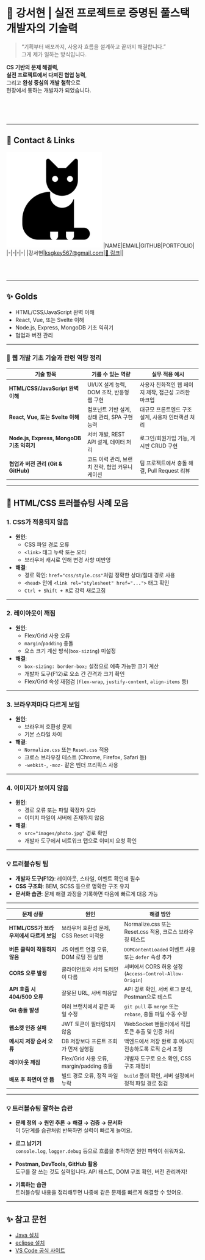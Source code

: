# 🎯 강서현 | 실전 프로젝트로 증명된 풀스택 개발자의 기술력 <!-- 회사 인재상을 적는 것이 좋음 -->

> “기획부터 배포까지, 사용자 흐름을 설계하고 끝까지 해결합니다.”  
그게 제가 일하는 방식입니다.

**CS 기반의 문제 해결력**,  
**실전 프로젝트에서 다져진 협업 능력**,  
그리고 **완성 중심의 개발 철학**으로  
현장에서 통하는 개발자가 되었습니다.

<br/>
<br/>
<br/>

---
<!-- 이미지, 이름, 이메일, 깃허브주소, 포트폴리오 2*4 테이블 형식-->
## 📱 Contact & Links
<img src="./track001_github/3792014_cat_halloween_kitty_icon.png"
    alt="프로필" width="250" />
|NAME|EMAIL|GITHUB|PORTFOLIO|
|-|-|-|-|
|강서현|ksgkey567@gmail.com|[🔗 링크](https://github.com/kangseoyun-s/fullstack_seohyun)||


<br/>
<br/>

---
<!--track001 github-->
## ✨ Golds
- HTML/CSS/JavaScript 완벽 이해
- React, Vue, 또는 Svelte 이해
- Node.js, Express, MongoDB 기초 익히기
- 협업과 버전 관리

---

### 🧭 웹 개발 기초 기술과 관련 역량 정리

| 기술 항목 | 기를 수 있는 역량 | 실무 적용 예시 |
|-----------|------------------|----------------|
| **HTML/CSS/JavaScript 완벽 이해** | UI/UX 설계 능력, DOM 조작, 반응형 웹 구현 | 사용자 친화적인 웹 페이지 제작, 접근성 고려한 마크업 |
| **React, Vue, 또는 Svelte 이해** | 컴포넌트 기반 설계, 상태 관리, SPA 구현 능력 | 대규모 프론트엔드 구조 설계, 사용자 인터랙션 처리 |
| **Node.js, Express, MongoDB 기초 익히기** | 서버 개발, REST API 설계, 데이터 처리 | 로그인/회원가입 기능, 게시판 CRUD 구현 |
| **협업과 버전 관리 (Git & GitHub)** | 코드 이력 관리, 브랜치 전략, 협업 커뮤니케이션 | 팀 프로젝트에서 충돌 해결, Pull Request 리뷰 |



<!--JAVA, HTML+CSS+JS/JQUERY...-->
<!--## ✨ 포트폴리오



<br/>
-->

---

## 🧩 HTML/CSS 트러블슈팅 사례 모음

### 1. **CSS가 적용되지 않음**
- **원인**:
  - CSS 파일 경로 오류
  - `<link>` 태그 누락 또는 오타
  - 브라우저 캐시로 인해 변경 사항 미반영
- **해결**:
  - 경로 확인: `href="css/style.css"`처럼 정확한 상대/절대 경로 사용
  - `<head>` 안에 `<link rel="stylesheet" href="...">` 태그 확인
  - `Ctrl + Shift + R`로 강력 새로고침

---

### 2. **레이아웃이 깨짐**
- **원인**:
  - Flex/Grid 사용 오류
  - `margin`/`padding` 충돌
  - 요소 크기 계산 방식(`box-sizing`) 미설정
- **해결**:
  - `box-sizing: border-box;` 설정으로 예측 가능한 크기 계산
  - 개발자 도구(F12)로 요소 간 간격과 크기 확인
  - Flex/Grid 속성 재점검 (`flex-wrap`, `justify-content`, `align-items` 등)

---

### 3. **브라우저마다 다르게 보임**
- **원인**:
  - 브라우저 호환성 문제
  - 기본 스타일 차이
- **해결**:
  - `Normalize.css` 또는 `Reset.css` 적용
  - 크로스 브라우징 테스트 (Chrome, Firefox, Safari 등)
  - `-webkit-`, `-moz-` 같은 벤더 프리픽스 사용

---

### 4. **이미지가 보이지 않음**
- **원인**:
  - 경로 오류 또는 파일 확장자 오타
  - 이미지 파일이 서버에 존재하지 않음
- **해결**:
  - `src="images/photo.jpg"` 경로 확인
  - 개발자 도구에서 네트워크 탭으로 이미지 요청 확인

---

### 💡 트러블슈팅 팁
- **개발자 도구(F12)**: 레이아웃, 스타일, 이벤트 확인에 필수
- **CSS 구조화**: BEM, SCSS 등으로 명확한 구조 유지
- **문서화 습관**: 문제 해결 과정을 기록하면 다음에 빠르게 대응 가능

---

| 문제 상황 | 원인 | 해결 방안 |
|-----------|------|-----------|
| **HTML/CSS가 브라우저에서 다르게 보임** | 브라우저 호환성 문제, CSS Reset 미적용 | Normalize.css 또는 Reset.css 적용, 크로스 브라우징 테스트 |
| **버튼 클릭이 작동하지 않음** | JS 이벤트 연결 오류, DOM 로딩 전 실행 | `DOMContentLoaded` 이벤트 사용 또는 `defer` 속성 추가 |
| **CORS 오류 발생** | 클라이언트와 서버 도메인이 다름 | 서버에서 CORS 허용 설정 (`Access-Control-Allow-Origin`) |
| **API 호출 시 404/500 오류** | 잘못된 URL, 서버 미응답 | API 경로 확인, 서버 로그 분석, Postman으로 테스트 |
| **Git 충돌 발생** | 여러 브랜치에서 같은 파일 수정 | `git pull` 후 `merge` 또는 `rebase`, 충돌 파일 수동 수정 |
| **웹소켓 인증 실패** | JWT 토큰이 필터링되지 않음 | WebSocket 핸들러에서 직접 토큰 추출 및 인증 처리 |
| **메시지 저장 순서 오류** | DB 저장보다 프론트 조회가 먼저 실행됨 | 백엔드에서 저장 완료 후 메시지 전송하도록 로직 순서 조정 |
| **레이아웃 깨짐** | Flex/Grid 사용 오류, margin/padding 충돌 | 개발자 도구로 요소 확인, CSS 구조 재정비 |
| **배포 후 화면이 안 뜸** | 빌드 경로 오류, 정적 파일 누락 | `build` 폴더 확인, 서버 설정에서 정적 파일 경로 점검 |


---

### 💡 트러블슈팅 잘하는 습관

- **문제 정의 → 원인 추론 → 해결 → 검증 → 문서화**  
  이 5단계를 습관처럼 반복하면 실력이 빠르게 늘어요.

- **로그 남기기**  
  `console.log`, `logger.debug` 등으로 흐름을 추적하면 원인 파악이 쉬워져요.

- **Postman, DevTools, GitHub 활용**  
  도구를 잘 쓰는 것도 실력입니다. API 테스트, DOM 구조 확인, 버전 관리까지!

- **기록하는 습관**  
  트러블슈팅 내용을 정리해두면 나중에 같은 문제를 빠르게 해결할 수 있어요.


---
## ✨ 참고 문헌
- [Java 설치](https://www.oracle.com/java/technologies/?er=221886)  
- [eclipse 설치](https://www.eclipse.org/)  
- [VS Code 공식 사이트](https://code.visualstudio.com/)  
